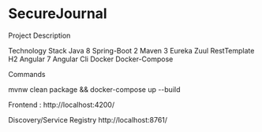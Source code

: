 # SecureJournal


Project Description


Technology Stack
Java 8
Spring-Boot 2
Maven 3
Eureka
Zuul
RestTemplate
H2
Angular 7
Angular Cli
Docker
Docker-Compose


Commands

mvnw clean package && docker-compose up  --build

Frontend : 
http://localhost:4200/

Discovery/Service Registry
http://localhost:8761/
